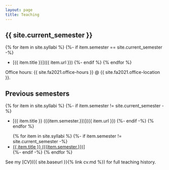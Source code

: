 ```yaml
---
layout: page
title: Teaching
---
```


## {{ site.current_semester }}

{% for item in site.syllabi %}
    {%- if item.semester == site.current_semester -%}
* [{{ item.title }}]({{ item.url }})
    {%- endif %}
{% endfor %}

Office hours: {{ site.fa2021.office-hours }} @ {{ site.fa2021.office-location }}.

## Previous semesters

{% for item in site.syllabi %}
    {%- if item.semester != site.current_semester -%}
* [{{ item.title }} ({{item.semester.}})]({{ item.url }})
    {%- endif -%}
{% endfor %}

<ul>
{% for item in site.syllabi %}
    {%- if item.semester != site.current_semester -%}
<li><a href="{{ item.url }}">{{ item.title }} ({{item.semester.}})]</a></li>
    {%- endif -%}
{% endfor %}
</ul>

See my [CV]({{ site.baseurl }}{% link cv.md %}) for full teaching history. 




